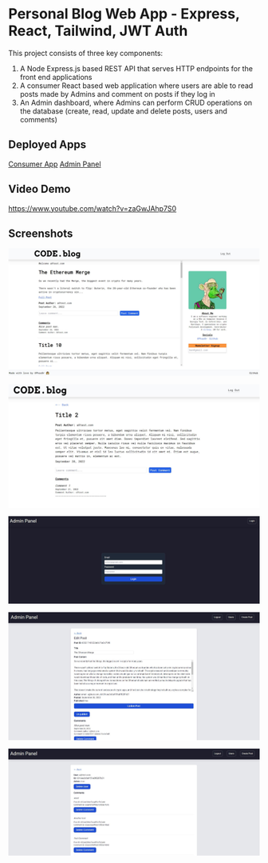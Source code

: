 # Personal Blog Web App - Express, React, Tailwind, JWT Auth

This project consists of three key components:
1. A Node Express.js based REST API that serves HTTP endpoints for the front end applications
2. A consumer React based web application where users are able to read posts made by Admins and comment on posts if they log in
3. An Admin dashboard, where Admins can perform CRUD operations on the database (create, read, update and delete posts, users and comments)

## Deployed Apps
[Consumer App](https://musical-cobbler-ca7f3c.netlify.app/)
[Admin Panel](https://famous-biscochitos-b827bd.netlify.app/)

## Video Demo
https://www.youtube.com/watch?v=zaGwJAhp7S0

## Screenshots

![Alt text](./screenshots/ConsumerAppHome.JPG?raw=true "Consumer App Home")

![Alt text](./screenshots/ConsumerPostDetail.JPG?raw=true "Consumer Post Detail")

![Alt text](./screenshots/AdminLogin.JPG?raw=true "Admin Login")

![Alt text](./screenshots/EditPostAdmin.JPG?raw=true "Editing a Post")

![Alt text](./screenshots/DeleteUser.JPG?raw=true "Delete a User")